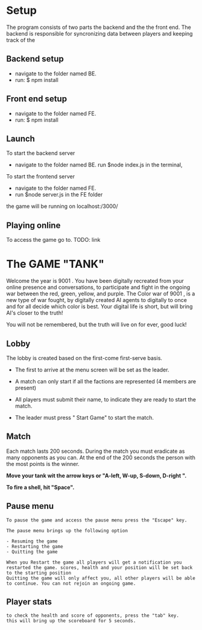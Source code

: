 
# Setup 

The program consists of two parts the backend and the the front end.
The backend is responsible for syncronizing data between players and keeping track of the

## Backend setup

- navigate to the folder named BE.
- run: $ npm install

## Front end setup

- navigate to the folder named FE.
- run: $ npm install

## Launch

To start the backend server

- navigate to the folder named BE.
 run $node index.js in the terminal,


To start the frontend server
- navigate to the folder named FE.
- run $node server.js in the FE folder


the game will be running on localhost:/3000/

## Playing online

To access the game go to. TODO: link


#  The GAME "TANK"

Welcome the year is 9001 . You have been digitally recreated from your online presence and conversations, to participate and fight in the ongoing war between the red, green, yellow, and purple.
The  Color war of 9001 , is a new type of war fought, by digitally created AI agents to digitally to once and for all decide which color is best. Your digital life is short, but will bring AI's closer to the truth!

You will not be remembered, but the truth will live on for ever, good luck!
## Lobby

The lobby is created based on the first-come first-serve basis.

- The first to arrive at the menu screen will be set as the leader.

- A match can only start if all the factions are represented (4 members are present)

- All players must submit their name, to indicate they are ready to start the match.

- The leader must press " Start Game" to start the match.

## Match

Each match lasts 200 seconds.
During the match you must eradicate as many opponents as you can.
At the end of the 200 seconds the person with the most points is the winner.

**Move your tank wit the arrow keys or "A-left, W-up, S-down, D-right  ".**

**To fire a shell, hit "Space".**

## Pause menu
    
    To pause the game and access the pause menu press the "Escape" key. 
    
    The pause menu brings up the following option  

    - Resuming the game
    - Restarting the game 
    - Quitting the game

    When you Restart the game all players will get a notification you restarted the game. scores, health and your position will be set back to the starting position
    Quitting the game will only affect you, all other players will be able to continue. You can not rejoin an ongoing game.
     
## Player stats
    to check the health and score of opponents, press the "tab" key.
    this will bring up the scoreboard for 5 seconds. 